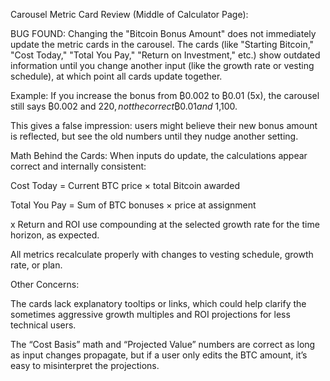 Carousel Metric Card Review (Middle of Calculator Page):

BUG FOUND: Changing the "Bitcoin Bonus Amount" does not immediately update the metric cards in the carousel. The cards (like "Starting Bitcoin," "Cost Today," "Total You Pay," "Return on Investment," etc.) show outdated information until you change another input (like the growth rate or vesting schedule), at which point all cards update together.

Example: If you increase the bonus from ₿0.002 to ₿0.01 (5x), the carousel still says ₿0.002 and $220, not the correct ₿0.01 and ~$1,100.

This gives a false impression: users might believe their new bonus amount is reflected, but see the old numbers until they nudge another setting.

Math Behind the Cards:
When inputs do update, the calculations appear correct and internally consistent:

Cost Today = Current BTC price × total Bitcoin awarded

Total You Pay = Sum of BTC bonuses × price at assignment

x Return and ROI use compounding at the selected growth rate for the time horizon, as expected.

All metrics recalculate properly with changes to vesting schedule, growth rate, or plan.

Other Concerns:

The cards lack explanatory tooltips or links, which could help clarify the sometimes aggressive growth multiples and ROI projections for less technical users.

The “Cost Basis” math and “Projected Value” numbers are correct as long as input changes propagate, but if a user only edits the BTC amount, it’s easy to misinterpret the projections.

